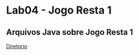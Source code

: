 # Lab04 - Jogo Resta 1

## Arquivos Java sobre Jogo Resta 1

[Diretorio](src/pt/c02oo/s03relacionamento/s04restaum)